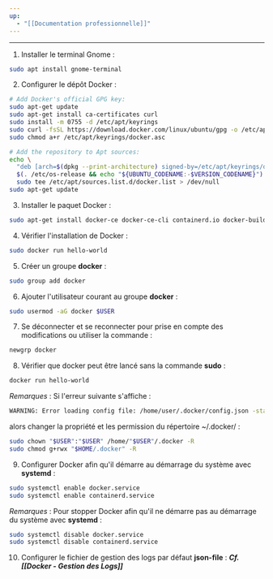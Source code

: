 ```yaml
---
up:
  - "[[Documentation professionnelle]]"
---
```


---

1. Installer le terminal Gnome :
```bash
sudo apt install gnome-terminal
```

2. Configurer le dépôt Docker :
```bash
# Add Docker's official GPG key:
sudo apt-get update
sudo apt-get install ca-certificates curl
sudo install -m 0755 -d /etc/apt/keyrings
sudo curl -fsSL https://download.docker.com/linux/ubuntu/gpg -o /etc/apt/keyrings/docker.asc
sudo chmod a+r /etc/apt/keyrings/docker.asc

# Add the repository to Apt sources:
echo \
  "deb [arch=$(dpkg --print-architecture) signed-by=/etc/apt/keyrings/docker.asc] https://download.docker.com/linux/ubuntu \
  $(. /etc/os-release && echo "${UBUNTU_CODENAME:-$VERSION_CODENAME}") stable" | \
  sudo tee /etc/apt/sources.list.d/docker.list > /dev/null
sudo apt-get update
```

3. Installer le paquet Docker :
```bash
sudo apt-get install docker-ce docker-ce-cli containerd.io docker-buildx-plugin docker-compose-plugin
```

4. Vérifier l'installation de Docker :
```bash
sudo docker run hello-world
```

5. Créer un groupe **docker** :
```bash
sudo group add docker
```

6. Ajouter l'utilisateur courant au groupe **docker** :
```bash
sudo usermod -aG docker $USER
```

7. Se déconnecter et se reconnecter pour prise en compte des modifications ou utiliser la commande :
```bash
newgrp docker
```

8. Vérifier que docker peut être lancé sans la commande **sudo** :
```bash
docker run hello-world
```

_Remarques_ : 
  Si l'erreur suivante s'affiche :
```bash
WARNING: Error loading config file: /home/user/.docker/config.json -stat /home/user/.docker/config.json: permission denied
```
   
  alors changer la propriété et les permission du répertoire ~/.docker/ :
```bash
sudo chown "$USER":"$USER" /home/"$USER"/.docker -R
sudo chmod g+rwx "$HOME/.docker" -R
```

9. Configurer Docker afin qu'il démarre au démarrage du système avec **systemd** :
```bash
sudo systemctl enable docker.service
sudo systemctl enable containerd.service
```

_Remarques_ :
  Pour stopper Docker afin qu'il ne démarre pas au démarrage du système avec **systemd** :
```bash
sudo systemctl disable docker.service
sudo systemctl disable containerd.service
```

10. Configurer le fichier de gestion des logs par défaut **json-file** :
	_**Cf. [[Docker - Gestion des Logs]]**_

  

